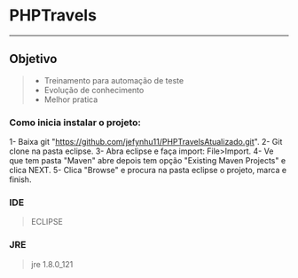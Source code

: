 # PHPTravels
---
## Objetivo
> - Treinamento para automação de teste
> - Evolução de conhecimento
> - Melhor pratica

### Como inicia instalar o projeto: 
1- Baixa git "https://github.com/jefynhu11/PHPTravelsAtualizado.git". 
2- Git clone na pasta eclipse. 
3- Abra eclipse e faça import: File>Import. 
4- Ve que tem pasta "Maven" abre depois tem opção "Existing Maven Projects" e clica NEXT. 
5- Clica "Browse" e procura na pasta eclipse o projeto, marca e finish.

### IDE
> ECLIPSE 

### JRE
> jre 1.8.0_121 
